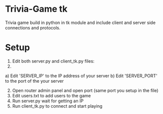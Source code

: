 # Trivia-Game tk
Trivia game build in python in tk module and include client and server side connections and protocols.

# Setup
1. Edit both server.py and client_tk.py files:
2. 
  a) Edit 'SERVER_IP' to the IP address of your server
  b) Edit 'SERVER_PORT' to the port of the your server
  
2. Open router admin panel and open port (same port you setup in the file)
3. Edit users.txt to add users to the game
4. Run server.py wait for getting an IP
5. Run client_tk.py to connect and start playing
